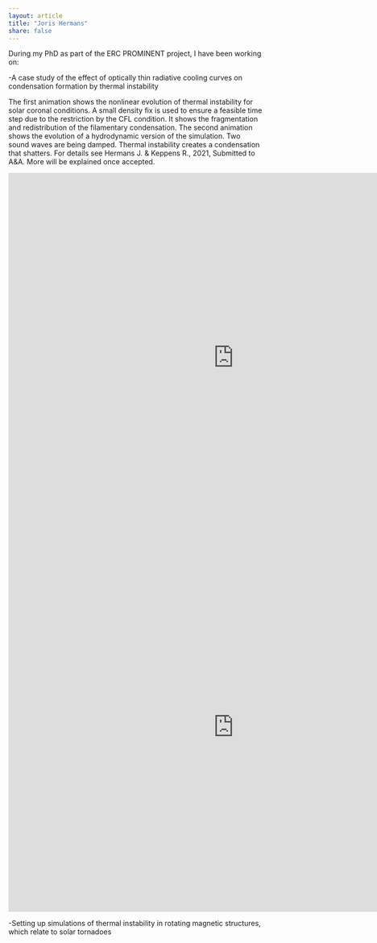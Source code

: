 ```yaml
---
layout: article
title: "Joris Hermans"
share: false
---
```


During my PhD as part of the ERC PROMINENT project, I have been working on:

-A case study of the effect of optically thin radiative cooling curves on condensation formation by thermal instability

The first animation shows the nonlinear evolution of thermal instability for solar coronal conditions. A small density fix is used to ensure a feasible time step due to the restriction by the CFL condition. It shows the fragmentation and redistribution of the filamentary condensation. The second animation shows the evolution of a hydrodynamic version of the simulation. Two sound waves are being damped. Thermal instability creates a condensation that shatters.
For details see Hermans J. & Keppens R., 2021, Submitted to A&A. More will be explained once accepted.

<iframe width="893" height="734" src="https://www.youtube.com/embed/kI6smKngjmM" title="YouTube video player" frameborder="0" allow="accelerometer; autoplay; clipboard-write; encrypted-media; gyroscope; picture-in-picture" allowfullscreen></iframe>


<iframe width="893" height="734" src="https://www.youtube.com/embed/obarJg1HV2A" title="YouTube video player" frameborder="0" allow="accelerometer; autoplay; clipboard-write; encrypted-media; gyroscope; picture-in-picture" allowfullscreen></iframe>


-Setting up simulations of thermal instability in rotating magnetic structures, which relate to solar tornadoes
